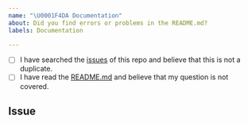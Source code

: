 ```yaml
---
name: "\U0001F4DA Documentation"
about: Did you find errors or problems in the README.md?
labels: Documentation

---
```


<!--
  Before submitting the issue please check the boxes below
-->

<!-- Checked checkbox should look like this: [x] -->
- [ ] I have searched the [issues](https://github.com/CommittedTeam/CommitCanvas/issues) of this repo and believe that this is not a duplicate.
- [ ] I have read the [README.md](https://github.com/CommittedTeam/CommitCanvas) and believe that my question is not covered.

## Issue
<!-- Now feel free to write your issue, but please be descriptive! Thank you 🙌 ❤️ -->